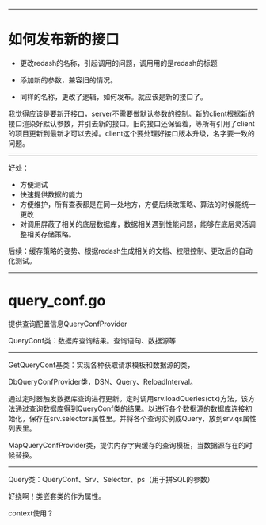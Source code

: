 -----
# 如何发布新的接口

- 更改redash的名称，引起调用的问题，调用用的是redash的标题

- 添加新的参数，兼容旧的情况。

- 同样的名称，更改了逻辑，如何发布。就应该是新的接口了。


我觉得应该是要新开接口，server不需要做默认参数的控制。新的client根据新的接口渲染好默认参数，并引去新的接口。旧的接口还保留着，等所有引用了client的项目更新到最新才可以去掉。client这个要处理好接口版本升级，名字要一致的问题。

----


好处：
- 方便测试
- 快速提供数据的能力
- 方便维护，所有查表都是在同一处地方，方便后续改策略、算法的时候能统一更改
- 对调用屏蔽了相关的底层数据库，数据相关遇到性能问题，能够在底层灵活调整相关存储策略。

后续：缓存策略的姿势、根据redash生成相关的文档、权限控制、更改后的自动化测试。


-----
# query_conf.go

提供查询配置信息QueryConfProvider

QueryConf类：数据库查询结果。查询语句、数据源等

---
GetQueryConf基类：实现各种获取请求模板和数据源的类，

DbQueryConfProvider类，DSN、Query、ReloadInterval。

通过定时器触发数据库查询进行更新。定时调用srv.loadQueries(ctx)方法，该方法通过查询数据库得到QueryConf类的结果。以进行各个数据源的数据库连接初始化，保存在srv.selectors属性里。并将各个查询实例成Query，放到srv.qs属性列表里。

MapQueryConfProvider类，提供内存字典缓存的查询模板，当数据源存在的时候替换。

---
Query类：QueryConf、Srv、Selector、ps（用于拼SQL的参数）


好绕啊！类嵌套类的作为属性。


context使用？